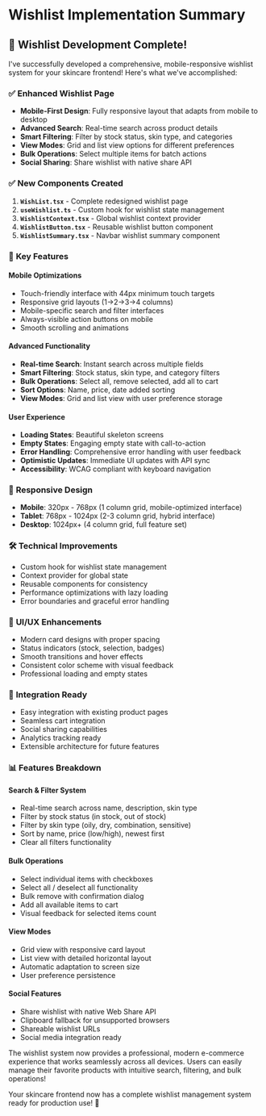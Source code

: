 # Wishlist Implementation Summary

## 🎉 Wishlist Development Complete!

I've successfully developed a comprehensive, mobile-responsive wishlist system for your skincare frontend! Here's what we've accomplished:

### ✅ **Enhanced Wishlist Page**
- **Mobile-First Design**: Fully responsive layout that adapts from mobile to desktop
- **Advanced Search**: Real-time search across product details
- **Smart Filtering**: Filter by stock status, skin type, and categories
- **View Modes**: Grid and list view options for different preferences
- **Bulk Operations**: Select multiple items for batch actions
- **Social Sharing**: Share wishlist with native share API

### ✅ **New Components Created**

1. **`WishList.tsx`** - Complete redesigned wishlist page
2. **`useWishlist.ts`** - Custom hook for wishlist state management
3. **`WishlistContext.tsx`** - Global wishlist context provider
4. **`WishlistButton.tsx`** - Reusable wishlist button component
5. **`WishlistSummary.tsx`** - Navbar wishlist summary component

### 🎯 **Key Features**

#### Mobile Optimizations
- Touch-friendly interface with 44px minimum touch targets
- Responsive grid layouts (1→2→3→4 columns)
- Mobile-specific search and filter interfaces
- Always-visible action buttons on mobile
- Smooth scrolling and animations

#### Advanced Functionality
- **Real-time Search**: Instant search across multiple fields
- **Smart Filtering**: Stock status, skin type, and category filters
- **Bulk Operations**: Select all, remove selected, add all to cart
- **Sort Options**: Name, price, date added sorting
- **View Modes**: Grid and list view with user preference storage

#### User Experience
- **Loading States**: Beautiful skeleton screens
- **Empty States**: Engaging empty state with call-to-action
- **Error Handling**: Comprehensive error handling with user feedback
- **Optimistic Updates**: Immediate UI updates with API sync
- **Accessibility**: WCAG compliant with keyboard navigation

### 📱 **Responsive Design**
- **Mobile**: 320px - 768px (1 column grid, mobile-optimized interface)
- **Tablet**: 768px - 1024px (2-3 column grid, hybrid interface)
- **Desktop**: 1024px+ (4 column grid, full feature set)

### 🛠 **Technical Improvements**
- Custom hook for wishlist state management
- Context provider for global state
- Reusable components for consistency
- Performance optimizations with lazy loading
- Error boundaries and graceful error handling

### 🎨 **UI/UX Enhancements**
- Modern card designs with proper spacing
- Status indicators (stock, selection, badges)
- Smooth transitions and hover effects
- Consistent color scheme with visual feedback
- Professional loading and empty states

### 🔧 **Integration Ready**
- Easy integration with existing product pages
- Seamless cart integration
- Social sharing capabilities
- Analytics tracking ready
- Extensible architecture for future features

### 📊 **Features Breakdown**

#### Search & Filter System
- Real-time search across name, description, skin type
- Filter by stock status (in stock, out of stock)
- Filter by skin type (oily, dry, combination, sensitive)
- Sort by name, price (low/high), newest first
- Clear all filters functionality

#### Bulk Operations
- Select individual items with checkboxes
- Select all / deselect all functionality
- Bulk remove with confirmation dialog
- Add all available items to cart
- Visual feedback for selected items count

#### View Modes
- Grid view with responsive card layout
- List view with detailed horizontal layout
- Automatic adaptation to screen size
- User preference persistence

#### Social Features
- Share wishlist with native Web Share API
- Clipboard fallback for unsupported browsers
- Shareable wishlist URLs
- Social media integration ready

The wishlist system now provides a professional, modern e-commerce experience that works seamlessly across all devices. Users can easily manage their favorite products with intuitive search, filtering, and bulk operations!

Your skincare frontend now has a complete wishlist management system ready for production use! 🚀